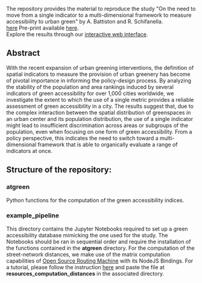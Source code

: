 <p>The repository provides the material to reproduce the study "On the need to move from a single indicator to a multi-dimensional framework to measure accessibility to urban green" by A. Battiston and R. Schifanella. <br>
<a href="https://arxiv.org/abs/2308.05538">here</a>
Pre-print available <a href="https://arxiv.org/abs/2308.05538">here</a>.  <br>
Explore the results through our <a href="http://atgreen.hpc4ai.unito.it/">interactive web interface</a>. <p>


## Abstract
With the recent expansion of urban greening interventions, the definition of spatial indicators to measure the provision of urban greenery has become of pivotal importance in informing the policy-design process. By analyzing the stability of the population and area rankings induced by several indicators of green accessibility for over 1,000 cities worldwide, we investigate the extent to which the use of a single metric provides a reliable assessment of green accessibility in a city. The results suggest that, due to the complex interaction between the spatial distribution of greenspaces in an urban center and its population distribution, the use of a single indicator might lead to insufficient discrimination across areas or subgroups of the population, even when focusing on one form of green accessibility. From a policy perspective, this indicates the need to switch toward a multi-dimensional framework that is able to organically evaluate a range of indicators at once.

## Structure of the repository:

### atgreen
Python functions for the computation of the green accessibility indices.  

### example_pipeline
This directory contains the Jupyter Notebooks required to set up a green accessibility database mimicking the one used for the study. 
The Notebooks should be ran in sequential order and require the installation of the functions contained in the **atgreen** directory.
For the computation of the street-network distances, we make use of the matrix computation capabilities of <a href="https://github.com/Project-OSRM/osrm-backend">Open Source Routing Machine</a> with its NodeJS Bindings. For a tutorial, please follow the instruction <a href="https://gis-ops.com/osrm-nodejs-bindings/">here</a> and paste the file at **resources_computation_distances** in the associated directory.




 
